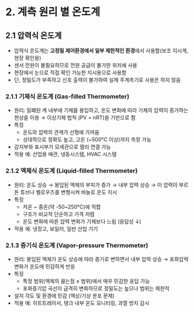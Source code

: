 
# 2. 계측 원리 별 온도계 

## 2.1 압력식 온도계
- 압력식 온도계는 <b>고정밀 제어환경에서 일부 제한적인 환경</b>에서 사용함(보조 지시계, 현장 확인용)
- 센서 전원이 불필요하므로 전원 공급이 불가한 위치에 사용
- 현장에서 눈으로 직접 확인 가능한 지시용으로 사용함
- 단, 정밀도가 부족하고 신호 출력이 불가하여 실제 주계측기로 사용은 하지 않음

### 2.1.1 기체식 온도계 (Gas-filled Thermometer)
- 원리: 밀폐된 계 내부에 기체를 봉입하고, 온도 변화에 따라 기체의 압력이 증가하는 현상을 이용 → 이상기체 법칙 (PV = nRT)을 기반으로 함
- 특징
  - 온도와 압력의 관계가 선형에 가까움
  - 상대적으로 정확도 높고, 고온 (~500°C 이상)까지 측정 가능
- 감지부와 표시부가 모세관으로 멀리 연결 가능
- 적용 예: 산업용 배관, 냉동시스템, HVAC 시스템

### 2.1.2 액체식 온도계 (Liquid-filled Thermometer)
- 원리: 온도 상승 → 봉입된 액체의 부피가 증가 → 내부 압력 상승 → 이 압력이 부르돈 튜브나 벨로우즈를 변형시켜 바늘로 온도 지시
- 특징
  - 저온 ~ 중온(약 -50~250°C)에 적합
  - 구조가 비교적 단순하고 가격 저렴
  - 온도 변화에 따른 압력 변화가 기체보다 느림 (응답성 ↓)
- 적용 예: 냉장고, 보일러, 일반 산업 기기

### 2.1.3 증기식 온도계 (Vapor-pressure Thermometer)
- 원리: 봉입된 액체가 온도 상승에 따라 증기로 변하면서 내부 압력 상승 → 포화압력 변화가 온도에 민감하게 반응
- 특징
  - 특정 범위(액체의 끓는점 ± 범위)에서 매우 민감한 응답 가능
  - 포화증기압 곡선이 급격히 변화하므로 정밀도는 높으나 범위는 제한적
- 설치 각도 및 환경에 민감 (액상/기상 분포 문제)
- 적용 예: 히트트레이서, 탱크 내부 온도 모니터링, 과열 방지 감시

